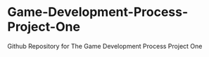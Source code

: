 # Game-Development-Process-Project-One
Github Repository for The Game Development Process Project One

